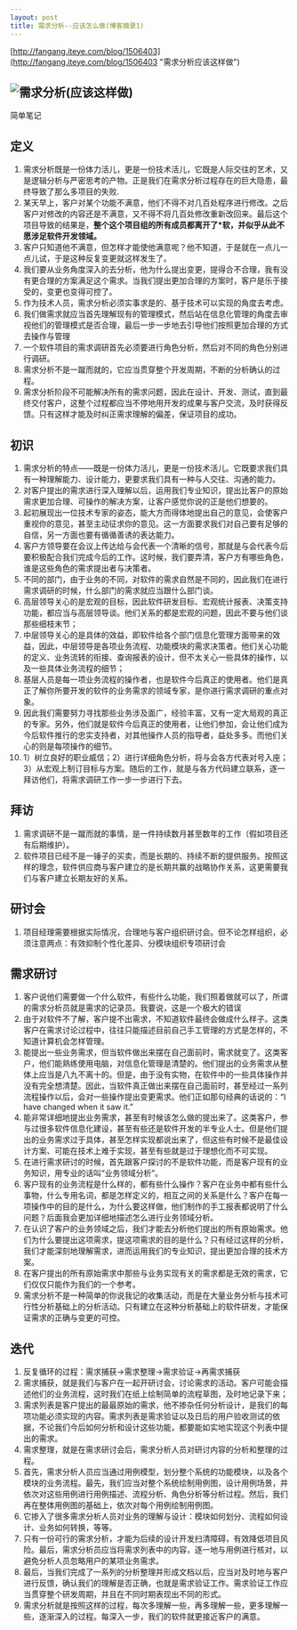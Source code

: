```yaml
---
layout: post
title: 需求分析--应该怎么做(博客摘录1)
---  
```

  [http://fangang.iteye.com/blog/1506403](http://fangang.iteye.com/blog/1506403 "需求分析应该这样做")
 
 ![需求分析(应该这样做)](../../../media/pic2014/2014-09-23-1.png)  
---
简单笔记  
## 定义 ##
 1. 需求分析既是一份体力活儿，更是一份技术活儿，它既是人际交往的艺术，又是逻辑分析与严密思考的产物。正是我们在需求分析过程存在的巨大隐患，最终导致了那么多项目的失败.
 2. 某天早上，客户对某个功能不满意，他们不得不对几百处程序进行修改。之后客户对修改的内容还是不满意，又不得不将几百处修改重新改回来。最后这个项目导致的结果是，**整个这个项目组的所有成员都离开了*软，并似乎从此不愿涉足软件开发领域。**
 3. 客户只知道他不满意，但怎样才能使他满意呢？他不知道，于是就在一点儿一点儿试，于是这种反复变更就这样发生了。
 4. 我们要从业务角度深入的去分析，他为什么提出变更，提得合不合理，我有没有更合理的方案满足这个需求。当我们提出更加合理的方案时，客户是乐于接受的，变更也变得可控了。
 5. 作为技术人员，需求分析必须实事求是的、基于技术可以实现的角度去考虑。
 6. 我们做需求就应当首先理解现有的管理模式，然后站在信息化管理的角度去审视他们的管理模式是否合理，最后一步一步地去引导他们按照更加合理的方式去操作与管理
 7. 一个软件项目的需求调研首先必须要进行角色分析，然后对不同的角色分别进行调研。
 8. 需求分析不是一蹴而就的，它应当贯穿整个开发周期，不断的分析确认的过程。
 9. 需求分析阶段不可能解决所有的需求问题，因此在设计、开发、测试，直到最终交付客户，这整个过程都应当不停地用开发的成果与客户交流，及时获得反馈。只有这样才能及时纠正需求理解的偏差，保证项目的成功。   
## 初识 ##
1. 需求分析的特点——既是一份体力活儿，更是一份技术活儿。它既要求我们具有一种理解能力、设计能力，更要求我们具有一种与人交往、沟通的能力。 
2. 对客户提出的需求进行深入理解以后，运用我们专业知识，提出比客户的原始需求更加合理、可操作的解决方案，让客户感觉你说的正是他们想要的。
3. 起初展现出一位技术专家的姿态，能大方而得体地提出自己的意见，会使客户重视你的意见，甚至主动征求你的意见。这一方面要求我们对自己要有足够的自信，另一方面也要有循循善诱的表达能力。
4. 客户方领导要在会议上传达给与会代表一个清晰的信号，那就是与会代表今后要积极配合我们完成今后的工作。这时候，我们要弄清，客户方有哪些角色，谁是这些角色的需求提出者与决策者。
5. 不同的部门，由于业务的不同，对软件的需求自然是不同的，因此我们在进行需求调研的时候，什么部门的需求就应当跟什么部门谈。
6. 高层领导关心的是宏观的目标，因此软件研发目标、宏观统计报表、决策支持功能，都应当与高层领导谈。他们关系的都是宏观的问题，因此不要与他们谈那些细枝末节； 
7. 中层领导关心的是具体的效益，即软件给各个部门信息化管理方面带来的效益，因此，中层领导是各项业务流程、功能模块的需求决策者。他们关心功能的定义、业务流转的衔接、查询报表的设计，但不太关心一些具体的操作，以及一些具体业务流程的细节；
8. 基层人员是每一项业务流程的操作者，也是软件今后真正的使用者。他们是真正了解你所要开发的软件的业务需求的领域专家，是你进行需求调研的重点对象。
9. 因此我们需要努力寻找那些业务涉及面广，经验丰富，又有一定大局观的真正的专家。另外，他们就是软件今后真正的使用者，让他们参加，会让他们成为今后软件推行的忠实支持者，对其他操作人员的指导者，益处多多。而他们关心的则是每项操作的细节。
10. 1）树立良好的职业威信；2）进行详细角色分析，将与会各方代表对号入座；3）从宏观上制订目标与方案。随后的工作，就是与各方代码建立联系，逐一拜访他们，将需求调研工作一步一步进行下去。 
## 拜访 ##
1. 需求调研不是一蹴而就的事情，是一件持续数月甚至数年的工作（假如项目还有后期维护）。
2. 软件项目已经不是一锤子的买卖，而是长期的、持续不断的提供服务。按照这样的理念，软件供应商与客户建立的是长期共赢的战略协作关系，这更需要我们与客户建立长期友好的关系。
## 研讨会 ##
1. 项目经理需要根据实际情况，合理地与客户组织研讨会。但不论怎样组织，必须注意两点：有效抑制个性化差异、分模块组织专项研讨会
## 需求研讨 ##
1. 客户说他们需要做一个什么软件，有些什么功能，我们照着做就可以了，所谓的需求分析员就是需求的记录员。我要说，这是一个极大的错误
2. 由于对软件不了解，客户提不出需求，不知道软件最终会做成什么样子。这类客户在需求讨论过程中，往往只能描述目前自己手工管理的方式是怎样的，不知道计算机会怎样管理。 
3. 能提出一些业务需求，但当软件做出来摆在自己面前时，需求就变了。这类客户，他们能熟练使用电脑，对信息化管理是清楚的。他们提出的业务需求从整体上应当是八九不离十的。但是，由于没有实物，在软件中的一些具体操作并没有完全想清楚。因此，当软件真正做出来摆在自己面前时，甚至经过一系列流程操作以后，会对一些操作提出变更需求。他们正如那句经典的话说的：“I have changed when it saw it.” 
4. 能非常详细地提出业务需求，甚至有时候该怎么做的提出来了。这类客户，参与过很多软件信息化建设，甚至有些还是软件开发的半专业人士。但是他们提出的业务需求过于具体，甚至怎样实现都说出来了，但这些有时候不是最佳设计方案、可能在技术上难于实现，甚至有些就是过于理想化而不可实现。
5. 在进行需求研讨的时候，首先跟客户探讨的不是软件功能，而是客户现有的业务知识，用专业的话叫“业务领域分析”。
6. 客户现有的业务流程是什么样的，都有些什么操作？客户在业务中都有些什么事物，什么专用名词，都是怎样定义的，相互之间的关系是什么？客户在每一项操作中的目的是什么，为什么要这样做，他们制作的手工报表都说明了什么问题？后面我会更加详细地描述怎么进行业务领域分析。 
7. 在认识了客户的业务领域之后，我们才能去分析他们提出的所有原始需求。他们为什么要提出这项需求，提这项需求的目的是什么？只有经过这样的分析，我们才能深刻地理解需求，进而运用我们的专业知识，提出更加合理的技术方案。
8. 在客户提出的所有原始需求中那些与业务实现有关的需求都是无效的需求，它们仅仅只能作为我们的一个参考。
9. 需求分析不是一种简单的你说我记的收集活动，而是在大量业务分析与技术可行性分析基础上的分析活动。只有建立在这种分析基础上的软件研发，才能保证需求的正确与变更的可控。 
## 迭代 ##
1. 反复循环的过程：需求捕获->需求整理->需求验证->再需求捕获 
2. 需求捕获，就是我们与客户在一起开研讨会，讨论需求的活动。客户可能会描述他们的业务流程，这时我们在纸上绘制简单的流程草图，及时地记录下来；
3. 需求列表是客户提出的最最原始的需求，他不掺杂任何分析设计，是我们的每项功能必须实现的内容。需求列表是需求验证以及日后的用户验收测试的依据，不论我们今后如何分析和设计这些功能，都要能如实地实现这个列表中提出的需求。
4. 需求整理，就是在需求研讨会后，需求分析人员对研讨内容的分析和整理的过程。
5. 首先，需求分析人员应当通过用例模型，划分整个系统的功能模块，以及各个模块的业务流程。最先，我们应当对整个系统绘制用例图，设计用例场景，并依次对这些用例进行用例描述、流程分析、角色分析等分析过程。然后，我们再在整体用例图的基础上，依次对每个用例绘制用例图。
6. 它掺入了很多需求分析人员对业务的理解与设计：模块如何划分、流程如何设计、业务如何转换，等等。
7. 只有一份可行的需求分析，才能为后续的设计开发扫清障碍，有效降低项目风险。最后，需求分析员应当将需求列表中的内容，逐一地与用例进行核对，以避免分析人员忽略用户的某项业务需求。
8. 最后，当我们完成了一系列的分析整理并形成文档以后，应当对及时地与客户进行反馈，确认我们的理解是否正确，也就是需求验证工作。需求验证工作应当贯穿整个研发周期，并且在不同时期表现出不同的形式。
9. 需求分析就是按照这样的过程，每次多理解一些，再多理解一些，更多理解一些，逐渐深入的过程。每深入一步，我们的软件就更接近客户的满意。 

 